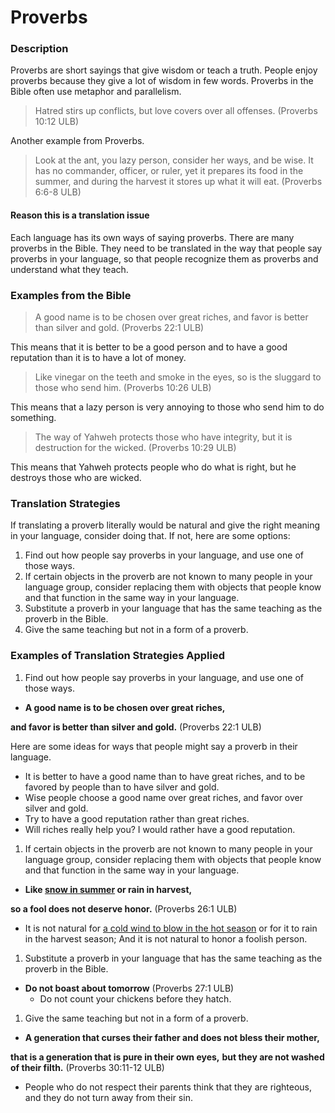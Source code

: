 # Proverbs #


### Description

Proverbs are short sayings that give wisdom or teach a truth. People enjoy proverbs because they give a lot of wisdom in few words. Proverbs in the Bible often use metaphor and parallelism.

>Hatred stirs up conflicts,
>but love covers over all offenses. (Proverbs 10:12 ULB)

Another example from Proverbs.
>Look at the ant, you lazy person, consider her ways, and be wise.
>It has no commander, officer, or ruler,
>yet it prepares its food in the summer,
>and during the harvest it stores up what it will eat. (Proverbs 6:6-8 ULB)

#### Reason this is a translation issue

Each language has its own ways of saying proverbs. There are many proverbs in the Bible. They need to be translated in the way that people say proverbs in your language, so that people recognize them as proverbs and understand what they teach.

### Examples from the Bible

>A good name is to be chosen over great riches,
>and favor is better than silver and gold. (Proverbs 22:1 ULB)

This means that it is better to be a good person and to have a good reputation than it is to have a lot of money.

>Like vinegar on the teeth and smoke in the eyes,
>so is the sluggard to those who send him. (Proverbs 10:26 ULB)

This means that a lazy person is very annoying to those who send him to do something.

>The way of Yahweh protects those who have integrity,
>but it is destruction for the wicked. (Proverbs 10:29 ULB)

This means that Yahweh protects people who do what is right, but he destroys those who are wicked.

### Translation Strategies

If translating a proverb literally would be natural and give the right meaning in your language, consider doing that. If not, here are some options:

1. Find out how people say proverbs in your language, and use one of those ways.
1. If certain objects in the proverb are not known to many people in your language group, consider replacing them with objects that people know and that function in the same way in your language.
1. Substitute a proverb in your language that has the same teaching as the proverb in the Bible.
1. Give the same teaching but not in a form of a proverb.

### Examples of Translation Strategies Applied

1. Find out how people say proverbs in your language, and use one of those ways.

* **A good name is to be chosen over great riches,**

**and favor is better than silver and gold.** (Proverbs 22:1 ULB)

Here are some ideas for ways that people might say a proverb in their language.

* It is better to have a good name than to have great riches, and to be favored by people than to have silver and gold.
* Wise people choose a good name over great riches, and favor over silver and gold.
* Try to have a good reputation rather than great riches.
* Will riches really help you? I would rather have a good reputation.

1. If certain objects in the proverb are not known to many people in your language group, consider replacing them with objects that people know and that function in the same way in your language.

* **Like <u>snow in summer</u> or rain in harvest,**

**so a fool does not deserve honor.** (Proverbs 26:1 ULB)

* It is not natural for <u>a cold wind to blow in the hot season</u> or for it to rain in the harvest season; And it is not natural to honor a foolish person.

1. Substitute a proverb in your language that has the same teaching as the proverb in the Bible.

* **Do not boast about tomorrow** (Proverbs 27:1 ULB)
  * Do not count your chickens before they hatch.

1. Give the same teaching but not in a form of a proverb.

* **A generation that curses their father and does not bless their mother,**

**that is a generation that is pure in their own eyes,**
**but they are not washed of their filth.** (Proverbs 30:11-12 ULB)

* People who do not respect their parents think that they are righteous, and they do not turn away from their sin.

